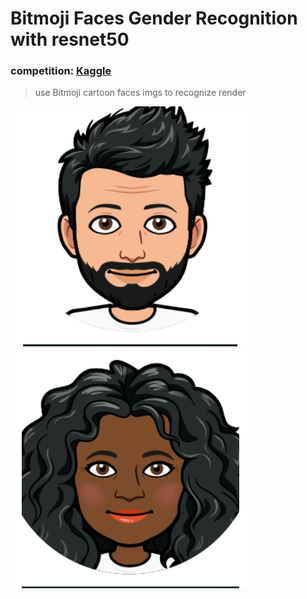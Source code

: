 # Bitmoji Faces Gender Recognition with resnet50

### competition: [Kaggle](https://www.kaggle.com/competitions/bitmoji-faces-gender-recognition)
> use Bitmoji cartoon faces imgs to recognize render

![male](https://raw.githubusercontent.com/Reloof/Bitmoji_Faces_Gender_Recognition_with_resnet-50/master/BitmojiDataset_Sample/trainimages/0000.jpg)
![female](https://raw.githubusercontent.com/Reloof/Bitmoji_Faces_Gender_Recognition_with_resnet-50/master/BitmojiDataset_Sample/trainimages/0001.jpg)